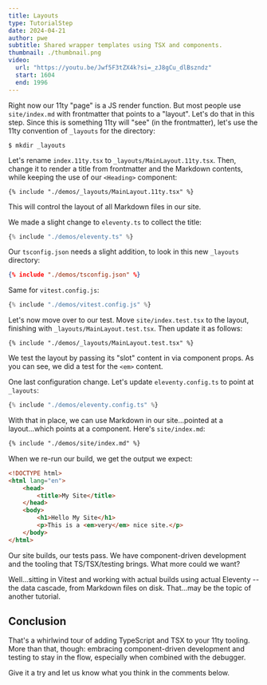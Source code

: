 ```yaml
---
title: Layouts
type: TutorialStep
date: 2024-04-21
author: pwe
subtitle: Shared wrapper templates using TSX and components.
thumbnail: ./thumbnail.png
video:
  url: "https://youtu.be/Jwf5F3tZX4k?si=_zJ8gCu_dlBszndz"
  start: 1604
  end: 1996
---
```


Right now our 11ty "page" is a JS render function. But most people use `site/index.md` with frontmatter that points to
a "layout". Let's do that in this step. Since this is something 11ty will "see" (in the frontmatter), let's use the 11ty
convention of `_layouts` for the directory:

```shell
$ mkdir _layouts
```

Let's rename `index.11ty.tsx` to `_layouts/MainLayout.11ty.tsx`. Then, change it to render a title from frontmatter and
the Markdown contents, while keeping the use of our `<Heading>` component:

```tsx
{% include "./demos/_layouts/MainLayout.11ty.tsx" %}
```

This will control the layout of all Markdown files in our site.

We made a slight change to `eleventy.ts` to collect the title:

```typescript
{% include "./demos/eleventy.ts" %}
```

Our `tsconfig.json` needs a slight addition, to look in this new `_layouts` directory:

```json
{% include "./demos/tsconfig.json" %}
```

Same for `vitest.config.js`:

```javascript
{% include "./demos/vitest.config.js" %}
```

Let's now move over to our test. Move `site/index.test.tsx` to the layout, finishing with
`_layouts/MainLayout.test.tsx`. Then update it as follows:

```tsx
{% include "./demos/_layouts/MainLayout.test.tsx" %}
```

We test the layout by passing its "slot" content in via component props.
As you can see, we did a test for the `<em>` content.

One last configuration change. Let's update `eleventy.config.ts` to point at `_layouts`:

```typescript
{% include "./demos/eleventy.config.ts" %}
```

With that in place, we can use Markdown in our site...pointed at a layout...which points at a component.
Here's `site/index.md`:

```markdown
{% include "./demos/site/index.md" %}
```

When we re-run our build, we get the output we expect:

```html
<!DOCTYPE html>
<html lang="en">
	<head>
		<title>My Site</title>
	</head>
	<body>
		<h1>Hello My Site</h1>
		<p>This is a <em>very</em> nice site.</p>
	</body>
</html>
```

Our site builds, our tests pass. We have component-driven development and the tooling that TS/TSX/testing brings. What
more could we want?

Well...sitting in Vitest and working with actual builds using actual Eleventy -- the data cascade, from Markdown files
on disk. That...may be the topic of another tutorial.

## Conclusion

That's a whirlwind tour of adding TypeScript and TSX to your 11ty tooling. More than that, though: embracing
component-driven development and testing to stay in the flow, especially when combined with the debugger.

Give it a try and let us know what you think in the comments below.
